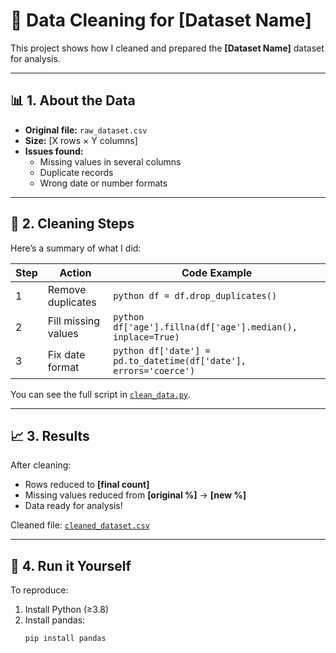 # 🧹 Data Cleaning for [Dataset Name]

This project shows how I cleaned and prepared the **[Dataset Name]** dataset for analysis.

---

## 📊 1. About the Data
- **Original file:** `raw_dataset.csv`
- **Size:** [X rows × Y columns]
- **Issues found:**
  - Missing values in several columns
  - Duplicate records
  - Wrong date or number formats

---

## 🔧 2. Cleaning Steps
Here’s a summary of what I did:

| Step | Action | Code Example |
|------|---------|--------------|
| 1 | Remove duplicates | ```python df = df.drop_duplicates() ``` |
| 2 | Fill missing values | ```python df['age'].fillna(df['age'].median(), inplace=True) ``` |
| 3 | Fix date format | ```python df['date'] = pd.to_datetime(df['date'], errors='coerce') ``` |

You can see the full script in [`clean_data.py`](clean_data.py).

---

## 📈 3. Results
After cleaning:
- Rows reduced to **[final count]**
- Missing values reduced from **[original %]** → **[new %]**
- Data ready for analysis!

Cleaned file: [`cleaned_dataset.csv`](cleaned_dataset.csv)

---

## 🧩 4. Run it Yourself
To reproduce:
1. Install Python (≥3.8)
2. Install pandas:
   ```bash
   pip install pandas

